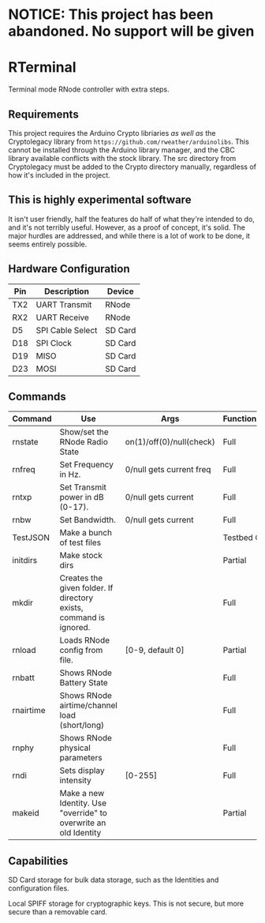 
# NOTICE: This project has been abandoned. No support will be given

# RTerminal
Terminal mode RNode controller with extra steps.

## Requirements

This project requires the Arduino Crypto libriaries *as well as* the Cryptolegacy library from `https://github.com/rweather/arduinolibs`. This cannot be installed through the Arduino library manager, and the CBC library available conflicts with the stock library. The src directory from Cryptolegacy must be added to the Crypto directory manually, regardless of how it's included in the project.

## This is highly experimental software

It isn't user friendly, half the features do half of what they're intended to do, and it's not terribly useful. However, as a proof of concept, it's solid. The major hurdles are addressed, and while there is a lot of work to be done, it seems entirely possible.

## Hardware Configuration

Pin|Description|Device
---|---|---
TX2 | UART Transmit | RNode
RX2 | UART Receive | RNode
D5 | SPI Cable Select | SD Card
D18 | SPI Clock | SD Card
D19 | MISO | SD Card
D23 | MOSI | SD Card

## Commands

Command | Use | Args | Functionality
---|---|---|---
  rnstate | Show/set the RNode Radio State | on(1)/off(0)/null(check) | Full
  rnfreq|Set Frequency in Hz. | 0/null gets current freq | Full
  rntxp|Set Transmit power in dB (0-17). | 0/null gets current | Full
  rnbw|Set Bandwidth.| 0/null gets current | Full
  TestJSON|Make a bunch of test files| |Testbed Only
  initdirs|Make stock dirs||Partial
  mkdir|Creates the given folder. If directory exists, command is ignored.||Full
  rnload|Loads RNode config from file. | [0-9, default 0] | Partial
  rnbatt|Shows RNode Battery State|| Full
  rnairtime|Shows RNode airtime/channel load (short/long)||Full
  rnphy|Shows RNode physical parameters||Full
  rndi|Sets display intensity |[0-255]| Full
  makeid|Make a new Identity. Use \"override\" to overwrite an old Identity||Partial

## Capabilities

SD Card storage for bulk data storage, such as the Identities and configuration files. 

Local SPIFF storage for cryptographic keys. This is not secure, but more secure than a removable card. 
